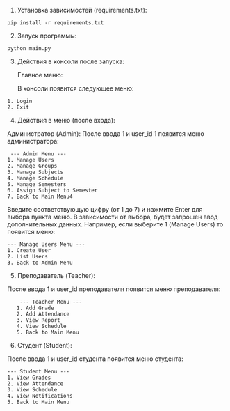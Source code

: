 1. Установка зависимостей (requirements.txt):

```
pip install -r requirements.txt
```
2. Запуск программы:

```
python main.py
```
3. Действия в консоли после запуска:

    Главное меню:

    В консоли появится следующее меню:
```--- Main Menu ---
1. Login
2. Exit
```

4. Действия в меню (после входа):

Администратор (Admin):
После ввода 1 и user_id 1 появится меню администратора:
```
 --- Admin Menu ---
1. Manage Users
2. Manage Groups
3. Manage Subjects
4. Manage Schedule
5. Manage Semesters
6. Assign Subject to Semester
7. Back to Main Menu4
```

Введите соответствующую цифру (от 1 до 7) и нажмите Enter для выбора пункта меню.
В зависимости от выбора, будет запрошен ввод дополнительных данных.
Например, если выберите 1 (Manage Users) то появится меню:
```
--- Manage Users Menu ---
1. Create User
2. List Users
3. Back to Admin Menu
```

5. Преподаватель (Teacher):

После ввода 1 и user_id преподавателя появится меню преподавателя:
```
    --- Teacher Menu ---
   1. Add Grade
   2. Add Attendance
   3. View Report
   4. View Schedule
   5. Back to Main Menu
   ```

6. Студент (Student):

После ввода 1 и user_id студента появится меню студента:
```
--- Student Menu ---
1. View Grades
2. View Attendance
3. View Schedule
4. View Notifications
5. Back to Main Menu
```